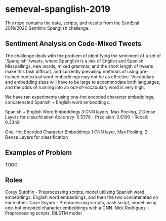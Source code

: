 # semeval-spanglish-2019

This repo contains the data, scripts, and results from the SemEval 2019/2020 Sentimix Spanglish challenge.

## Sentiment Analysis on Code-Mixed Tweets

The challenge deals with the problem of identifying the sentiment of a set of 'Spanglish' tweets, where Spanglish is a mix of English and Spanish. Misspellings, new words, mixed grammar, and the short length of tweets make this task difficult, and currently prevailing methods of using pre-trained contextual word embeddings may not be as effective. Vocabulary and embedding sizes will have to be large to accommodate both languages, and the odds of running into an out-of-vocabulary word is very high.

We have ran experiments using one-hot encoded character embeddings, concatenated Spanish + English word embeddings.

Spanish + English Word Embeddings
3 CNN layers, Max Pooling, 2 Dense Layers for classification
Accuracy: 0.5378 - Precision: 0.6100 - Recall: 0.3348

One-Hot Encoded Character Embeddings
1 CNN layer, Max Pooling, 2 Dense Layers for classification

## Examples of Problem

TODO

##

## Roles

Corey Sutphin - Preprocessing scripts, model utilizing Spanish word embeddings, English word embeddings, and then the two concatenated on each other.
Cove Soyars - Preprocessing scripts, bash script, model using one-hot encoded character embeddings with a CNN.
Nick Rodriguez - Preprocessing scripts, BiLSTM model
